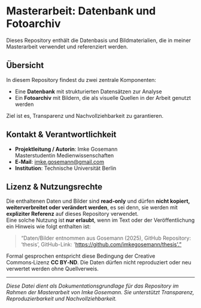 # Masterarbeit: Datenbank und Fotoarchiv

Dieses Repository enthält die Datenbasis und Bildmaterialien, die in meiner Masterarbeit verwendet und referenziert werden.

## Übersicht

In diesem Repository findest du zwei zentrale Komponenten:

- Eine **Datenbank** mit strukturierten Datensätzen zur Analyse  
- Ein **Fotoarchiv** mit Bildern, die als visuelle Quellen in der Arbeit genutzt werden  

Ziel ist es, Transparenz und Nachvollziehbarkeit zu garantieren.


## Kontakt & Verantwortlichkeit

- **Projektleitung / Autorin**: Imke Gosemann  
  Masterstudentin Medienwissenschaften  
- **E‑Mail**: imke.gosemann@gmail.com  
- **Institution**: Technische Universität Berlin 

## Lizenz & Nutzungsrechte

Die enthaltenen Daten und Bilder sind **read‑only** und dürfen **nicht kopiert, weiterverbreitet oder verändert werden**, es sei denn, sie werden mit **expliziter Referenz** auf dieses Repository verwendet.  
Eine solche Nutzung ist **nur erlaubt**, wenn im Text oder der Veröffentlichung ein Hinweis wie folgt enthalten ist:

> “Daten/Bilder entnommen aus Gosemann (2025), GitHub Repository: ‘thesis’, GitHub-Link: 'https://github.com/imkegosemann/thesis'.”

Formal gesprochen entspricht diese Bedingung der Creative Commons‑Lizenz **CC BY‑ND**. Die Daten dürfen nicht reproduziert oder neu verwertet werden ohne Quellverweis.

---

*Diese Datei dient als Dokumentationsgrundlage für das Repository im Rahmen der Masterarbeit von Imke Gosemann. Sie unterstützt Transparenz, Reproduzierbarkeit und Nachvollziehbarkeit.*  
